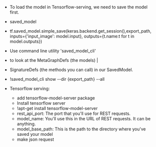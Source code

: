 * To load the model in Tensorflow-serving, we need to save the model first.
* saved_model
* tf.saved_model.simple_save(keras.backend.get_session(),export_path,
    inputs={'input_image': model.input},
    outputs={t.name:t for t in model.outputs})
 * Use command line utility 'saved_model_cli' 
 * to look at the MetaGraphDefs (the models) |
 * SignatureDefs (the methods you can call) in our SavedModel.
 
 * !saved_model_cli show --dir {export_path} --all
 * Tensorflow serving:
    * add tensorflow-model-server package 
    * Install tensorflow server
    * !apt-get install tensorflow-model-server
    * rest_api_port: The port that you'll use for REST requests.
    * model_name: You'll use this in the URL of REST requests. It can be anything.
    * model_base_path: This is the path to the directory where you've saved your model
    * make json request
    
